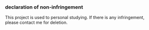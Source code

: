 ### declaration of non-infringement

This project is used to personal studying. If there is any infringement, please contact me for deletion.


